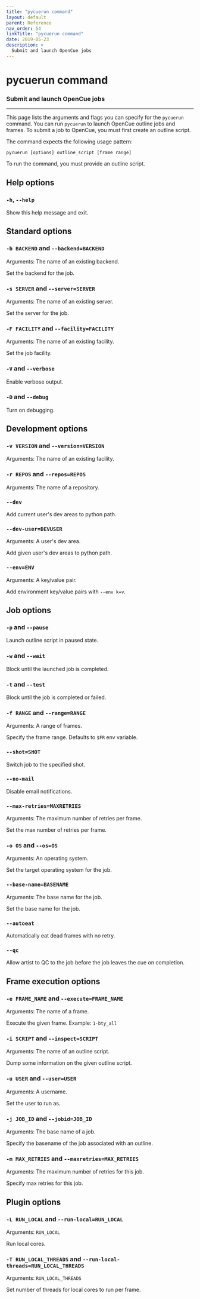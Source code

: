 ```yaml
---
title: "pycuerun command"
layout: default
parent: Reference
nav_order: 54
linkTitle: "pycuerun command"
date: 2019-05-23
description: >
  Submit and launch OpenCue jobs
---
```


# pycuerun command

### Submit and launch OpenCue jobs

---

This page lists the arguments and flags you can specify for the `pycuerun`
command. You can run `pycuerun` to launch OpenCue outline jobs and frames.
To submit a job to OpenCue, you must first create an outline script.

The command expects the following usage pattern:

```shell
pycuerun [options] outline_script [frame range]
```

To run the command, you must provide an outline script.

## Help options
  
### `-h`, `--help`

Show this help message and exit.

## Standard options

### `-b BACKEND` and `--backend=BACKEND`

Arguments: The name of an existing backend.

Set the backend for the job.

### `-s SERVER` and `--server=SERVER`

Arguments: The name of an existing server.

Set the server for the job.

### `-F FACILITY` and `--facility=FACILITY`

Arguments: The name of an existing facility.

Set the job facility.

### `-V` and `--verbose`

Enable verbose output.

### `-D` and `--debug`

Turn on debugging.

## Development options

### `-v VERSION` and `--version=VERSION`

Arguments: The name of an existing facility.

### `-r REPOS` and `--repos=REPOS`

Arguments: The name of a repository.

### `--dev`

Add current user's dev areas to python path.

### `--dev-user=DEVUSER`

Arguments: A user's dev area.

Add given user's dev areas to python path.
  
### `--env=ENV`

Arguments: A key/value pair.

Add environment key/value pairs with `--env k=v`.

## Job options

### `-p` and `--pause`

Launch outline script in paused state.

### `-w` and `--wait`

Block until the launched job is completed.

### `-t` and `--test`

Block until the job is completed or failed.

### `-f RANGE` and `--range=RANGE`

Arguments: A range of frames.

Specify the frame range. Defaults to `$FR` env variable.

### `--shot=SHOT`

Switch job to the specified shot.

### `--no-mail`

Disable email notifications.

### `--max-retries=MAXRETRIES`

Arguments: The maximum number of retries per frame.

Set the max number of retries per frame.

### `-o OS` and `--os=OS`

Arguments: An operating system.

Set the target operating system for the job.

###  `--base-name=BASENAME`

Arguments: The base name for the job.

Set the base name for the job.

### `--autoeat`

Automatically eat dead frames with no retry.

### `--qc`

Allow artist to QC to the job before the job leaves the cue on completion.

## Frame execution options

### `-e FRAME_NAME` and `--execute=FRAME_NAME`

Arguments: The name of a frame.

Execute the given frame.  Example: `1-bty_all`

### `-i SCRIPT` and `--inspect=SCRIPT`

Arguments: The name of an outline script.

Dump some information on the given outline script.

### `-u USER` and `--user=USER`

Arguments: A username.

Set the user to run as.

### `-j JOB_ID` and `--jobid=JOB_ID`

Arguments: The base name of a job. 

Specify the basename of the job associated with an outline.

### `-m MAX_RETRIES` and `--maxretries=MAX_RETRIES`

Arguments: The maximum number of retries for this job.

Specify max retries for this job.

## Plugin options

### `-L RUN_LOCAL` and `--run-local=RUN_LOCAL`

Arguments: `RUN_LOCAL`

Run local cores.

### `-T RUN_LOCAL_THREADS` and `--run-local-threads=RUN_LOCAL_THREADS`

Arguments: `RUN_LOCAL_THREADS`

Set number of threads for local cores to run per frame.
